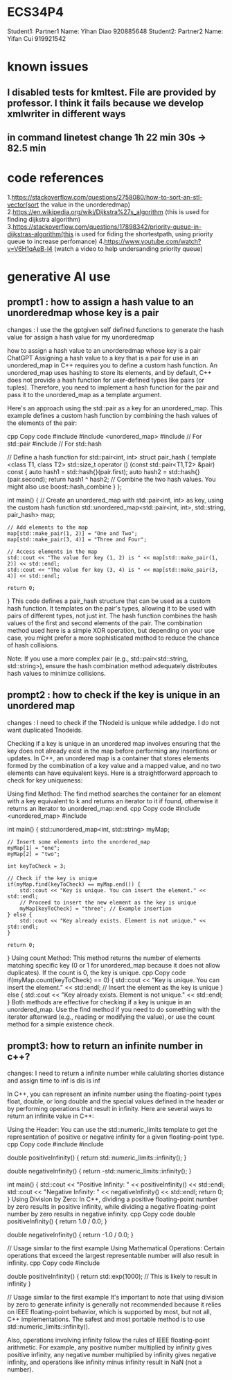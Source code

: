 # ECS34P4
Student1: Partner1 Name: Yihan Diao 920885648 Student2: Partner2 Name: Yifan Cui 919921542
# known issues
## I disabled tests for kmltest. File are provided by professor. I think it fails because we develop xmlwriter in different ways
## in command linetest change 1h 22 min 30s -> 82.5 min 

# code references
1.https://stackoverflow.com/questions/2758080/how-to-sort-an-stl-vector(sort the value in the unorderedmap)
2.https://en.wikipedia.org/wiki/Dijkstra%27s_algorithm (this is used for finding dijkstra algorithm)
3.https://stackoverflow.com/questions/17898342/priority-queue-in-dijkstras-algorithm(this is used for fiding the shortestpath, using
    priority queue to increase perfomance)
4.https://www.youtube.com/watch?v=V6H1qAeB-l4 (watch a video to help undersanding priority queue)


# generative AI use
## prompt1 : how to assign a hash value to an unorderedmap whose key is a pair

changes : I use the the gptgiven self defined functions to generate the hash value for assign a hash value for my unorderedmap

how to assign a hash value to an unorderedmap whose key is a pair
ChatGPT
Assigning a hash value to a key that is a pair for use in an unordered_map in C++ requires you to define a custom hash function. An unordered_map uses hashing to store its elements, and by default, C++ does not provide a hash function for user-defined types like pairs (or tuples). Therefore, you need to implement a hash function for the pair and pass it to the unordered_map as a template argument.

Here's an approach using the std::pair as a key for an unordered_map. This example defines a custom hash function by combining the hash values of the elements of the pair:

cpp
Copy code
#include <iostream>
#include <unordered_map>
#include <utility> // For std::pair
#include <functional> // For std::hash

// Define a hash function for std::pair<int, int>
struct pair_hash {
    template <class T1, class T2>
    std::size_t operator () (const std::pair<T1,T2> &pair) const {
        auto hash1 = std::hash<T1>{}(pair.first);
        auto hash2 = std::hash<T2>{}(pair.second);
        return hash1 ^ hash2; // Combine the two hash values. You might also use boost::hash_combine
    }
};

int main() {
    // Create an unordered_map with std::pair<int, int> as key, using the custom hash function
    std::unordered_map<std::pair<int, int>, std::string, pair_hash> map;

    // Add elements to the map
    map[std::make_pair(1, 2)] = "One and Two";
    map[std::make_pair(3, 4)] = "Three and Four";

    // Access elements in the map
    std::cout << "The value for key (1, 2) is " << map[std::make_pair(1, 2)] << std::endl;
    std::cout << "The value for key (3, 4) is " << map[std::make_pair(3, 4)] << std::endl;

    return 0;
}
This code defines a pair_hash structure that can be used as a custom hash function. It templates on the pair's types, allowing it to be used with pairs of different types, not just int. The hash function combines the hash values of the first and second elements of the pair. The combination method used here is a simple XOR operation, but depending on your use case, you might prefer a more sophisticated method to reduce the chance of hash collisions.

Note: If you use a more complex pair (e.g., std::pair<std::string, std::string>), ensure the hash combination method adequately distributes hash values to minimize collisions.




## prompt2 : how to check if the key is unique in an unordered map

changes : I need to check if the TNodeid is unique while addedge. I do not want duplicated Tnodeids.

Checking if a key is unique in an unordered map involves ensuring that the key does not already exist in the map before performing any insertions or updates. In C++, an unordered map is a container that stores elements formed by the combination of a key value and a mapped value, and no two elements can have equivalent keys. Here is a straightforward approach to check for key uniqueness:

Using find Method: The find method searches the container for an element with a key equivalent to k and returns an iterator to it if found, otherwise it returns an iterator to unordered_map::end.
cpp
Copy code
#include <unordered_map>
#include <iostream>

int main() {
    std::unordered_map<int, std::string> myMap;

    // Insert some elements into the unordered_map
    myMap[1] = "one";
    myMap[2] = "two";

    int keyToCheck = 3;

    // Check if the key is unique
    if(myMap.find(keyToCheck) == myMap.end()) {
        std::cout << "Key is unique. You can insert the element." << std::endl;
        // Proceed to insert the new element as the key is unique
        myMap[keyToCheck] = "three"; // Example insertion
    } else {
        std::cout << "Key already exists. Element is not unique." << std::endl;
    }

    return 0;
}
Using count Method: This method returns the number of elements matching specific key (0 or 1 for unordered_map because it does not allow duplicates). If the count is 0, the key is unique.
cpp
Copy code
if(myMap.count(keyToCheck) == 0) {
    std::cout << "Key is unique. You can insert the element." << std::endl;
    // Insert the element as the key is unique
} else {
    std::cout << "Key already exists. Element is not unique." << std::endl;
}
Both methods are effective for checking if a key is unique in an unordered_map. Use the find method if you need to do something with the iterator afterward (e.g., reading or modifying the value), or use the count method for a simple existence check.




## prompt3: how to return an infinite number in c++?

changes: I need to return a infinite number while calulating shortes distance and assign time to inf is dis is inf

In C++, you can represent an infinite number using the floating-point types float, double, or long double and the special values defined in the <limits> header or by performing operations that result in infinity. Here are several ways to return an infinite value in C++:

Using the <limits> Header:
You can use the std::numeric_limits template to get the representation of positive or negative infinity for a given floating-point type.
cpp
Copy code
#include <iostream>
#include <limits>

double positiveInfinity() {
    return std::numeric_limits<double>::infinity();
}

double negativeInfinity() {
    return -std::numeric_limits<double>::infinity();
}

int main() {
    std::cout << "Positive Infinity: " << positiveInfinity() << std::endl;
    std::cout << "Negative Infinity: " << negativeInfinity() << std::endl;
    return 0;
}
Using Division by Zero:
In C++, dividing a positive floating-point number by zero results in positive infinity, while dividing a negative floating-point number by zero results in negative infinity.
cpp
Copy code
double positiveInfinity() {
    return 1.0 / 0.0;
}

double negativeInfinity() {
    return -1.0 / 0.0;
}

// Usage similar to the first example
Using Mathematical Operations:
Certain operations that exceed the largest representable number will also result in infinity.
cpp
Copy code
#include <cmath>

double positiveInfinity() {
    return std::exp(1000); // This is likely to result in infinity
}

// Usage similar to the first example
It's important to note that using division by zero to generate infinity is generally not recommended because it relies on IEEE floating-point behavior, which is supported by most, but not all, C++ implementations. The safest and most portable method is to use std::numeric_limits<double>::infinity().

Also, operations involving infinity follow the rules of IEEE floating-point arithmetic. For example, any positive number multiplied by infinity gives positive infinity, any negative number multiplied by infinity gives negative infinity, and operations like infinity minus infinity result in NaN (not a number).








